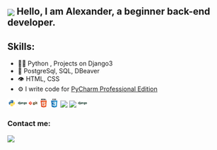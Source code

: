 ## <img align='center' src="https://github.com/TheDudeThatCode/TheDudeThatCode/blob/master/Assets/Hi.gif" width="29px"> Hello, I am Alexander, a beginner back-end developer.
## Skills:
- 👨‍💻 Python , Projects on Django3
- 💽 PostgreSql, SQL, DBeaver
- 👁️ HTML, CSS
- ⚙️ I write code for  [PyCharm Professional Edition](https://www.jetbrains.com/pycharm/)


<code><img height="20" src="https://raw.githubusercontent.com/github/explore/80688e429a7d4ef2fca1e82350fe8e3517d3494d/topics/python/python.png"></code>
<code><img height="20" src="https://raw.githubusercontent.com/github/explore/80688e429a7d4ef2fca1e82350fe8e3517d3494d/topics/django/django.png"></code>
<code><img height="20" src="https://raw.githubusercontent.com/github/explore/80688e429a7d4ef2fca1e82350fe8e3517d3494d/topics/git/git.png"></code>
<code><img height="20" src="https://raw.githubusercontent.com/devicons/devicon/master/icons/html5/html5-original-wordmark.svg"></code>
<code><img height="20" src="https://raw.githubusercontent.com/devicons/devicon/master/icons/css3/css3-original-wordmark.svg"></code>
<code><img height="20" src="https://unimys.com/wp-content/uploads/2020/09/img_5f5256933a018.png"></code>
<code><img height="20" src="https://img.youtube.com/vi/0x8hPMr_YFo/0.jpg"></code>
<code><img height="20" src="https://raw.githubusercontent.com/github/explore/80688e429a7d4ef2fca1e82350fe8e3517d3494d/topics/django/django.png"></code>


### Contact me:






<img align='left' src='https://media.giphy.com/media/bcKmIWkUMCjVm/giphy.gif' width='200"'>
<!--
✨
- 🔭 Hello, I am Alexander, a beginner back-end developer.
- 🌱 I’m currently learning ...
- 👯 I’m looking to collaborate on ...
- 🤔 I’m looking for help with ...
- 💬 Ask me about ...
- 📫 How to reach me: ...
- 😄 Pronouns: ...
- ⚡ Fun fact: ...
-->

